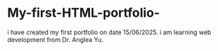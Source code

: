 # My-first-HTML-portfolio-
i have created my first portfolio on date 15/06/2025. i am learning web development from Dr. Anglea Yu.
